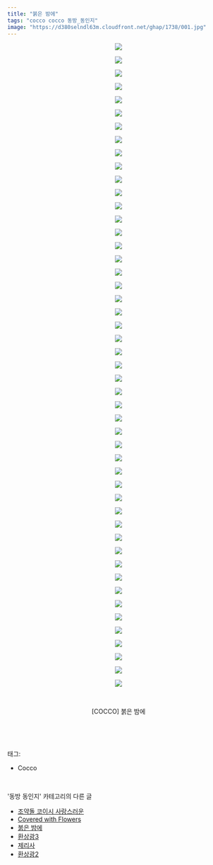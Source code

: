 ```yaml
---
title: "붉은 밤에"
tags: "cocco cocco 동방_동인지"
image: "https://d380selndl63m.cloudfront.net/ghap/1738/001.jpg"
---
```

<div class="article">
<p style="text-align: center; clear: none; float: none;"><img src="{{ site.imgserver5 }}/ghap/1738/001.jpg"/></p>
<p style="text-align: center; clear: none; float: none;"><img src="{{ site.imgserver5 }}/ghap/1738/002.jpg"/></p>
<p style="text-align: center; clear: none; float: none;"><img src="{{ site.imgserver5 }}/ghap/1738/003.jpg"/></p>
<p style="text-align: center; clear: none; float: none;"><img src="{{ site.imgserver5 }}/ghap/1738/004.jpg"/></p>
<p style="text-align: center; clear: none; float: none;"><img src="{{ site.imgserver5 }}/ghap/1738/005.jpg"/></p>
<p style="text-align: center; clear: none; float: none;"><img src="{{ site.imgserver5 }}/ghap/1738/006.jpg"/></p>
<p style="text-align: center; clear: none; float: none;"><img src="{{ site.imgserver5 }}/ghap/1738/007.jpg"/></p>
<p style="text-align: center; clear: none; float: none;"><img src="{{ site.imgserver5 }}/ghap/1738/008.jpg"/></p>
<p style="text-align: center; clear: none; float: none;"><img src="{{ site.imgserver5 }}/ghap/1738/009.jpg"/></p>
<p style="text-align: center; clear: none; float: none;"><img src="{{ site.imgserver5 }}/ghap/1738/010.jpg"/></p>
<p style="text-align: center; clear: none; float: none;"><img src="{{ site.imgserver5 }}/ghap/1738/011.jpg"/></p>
<p style="text-align: center; clear: none; float: none;"><img src="{{ site.imgserver5 }}/ghap/1738/012.jpg"/></p>
<p style="text-align: center; clear: none; float: none;"><img src="{{ site.imgserver5 }}/ghap/1738/013.jpg"/></p>
<p style="text-align: center; clear: none; float: none;"><img src="{{ site.imgserver5 }}/ghap/1738/014.jpg"/></p>
<p style="text-align: center; clear: none; float: none;"><img src="{{ site.imgserver5 }}/ghap/1738/015.jpg"/></p>
<p style="text-align: center; clear: none; float: none;"><img src="{{ site.imgserver5 }}/ghap/1738/016.jpg"/></p>
<p style="text-align: center; clear: none; float: none;"><img src="{{ site.imgserver5 }}/ghap/1738/017.jpg"/></p>
<p style="text-align: center; clear: none; float: none;"><img src="{{ site.imgserver5 }}/ghap/1738/018.jpg"/></p>
<p style="text-align: center; clear: none; float: none;"><img src="{{ site.imgserver5 }}/ghap/1738/019.jpg"/></p>
<p style="text-align: center; clear: none; float: none;"><img src="{{ site.imgserver5 }}/ghap/1738/020.jpg"/></p>
<p style="text-align: center; clear: none; float: none;"><img src="{{ site.imgserver5 }}/ghap/1738/021.jpg"/></p>
<p style="text-align: center; clear: none; float: none;"><img src="{{ site.imgserver5 }}/ghap/1738/022.jpg"/></p>
<p style="text-align: center; clear: none; float: none;"><img src="{{ site.imgserver5 }}/ghap/1738/023.jpg"/></p>
<p style="text-align: center; clear: none; float: none;"><img src="{{ site.imgserver5 }}/ghap/1738/024.jpg"/></p>
<p style="text-align: center; clear: none; float: none;"><img src="{{ site.imgserver5 }}/ghap/1738/025.jpg"/></p>
<p style="text-align: center; clear: none; float: none;"><img src="{{ site.imgserver5 }}/ghap/1738/026.jpg"/></p>
<p style="text-align: center; clear: none; float: none;"><img src="{{ site.imgserver5 }}/ghap/1738/027.jpg"/></p>
<p style="text-align: center; clear: none; float: none;"><img src="{{ site.imgserver5 }}/ghap/1738/028.jpg"/></p>
<p style="text-align: center; clear: none; float: none;"><img src="{{ site.imgserver5 }}/ghap/1738/029.jpg"/></p>
<p style="text-align: center; clear: none; float: none;"><img src="{{ site.imgserver5 }}/ghap/1738/030.jpg"/></p>
<p style="text-align: center; clear: none; float: none;"><img src="{{ site.imgserver5 }}/ghap/1738/031.jpg"/></p>
<p style="text-align: center; clear: none; float: none;"><img src="{{ site.imgserver5 }}/ghap/1738/032.jpg"/></p>
<p style="text-align: center; clear: none; float: none;"><img src="{{ site.imgserver5 }}/ghap/1738/033.jpg"/></p>
<p style="text-align: center; clear: none; float: none;"><img src="{{ site.imgserver5 }}/ghap/1738/034.jpg"/></p>
<p style="text-align: center; clear: none; float: none;"><img src="{{ site.imgserver5 }}/ghap/1738/035.jpg"/></p>
<p style="text-align: center; clear: none; float: none;"><img src="{{ site.imgserver5 }}/ghap/1738/036.jpg"/></p>
<p style="text-align: center; clear: none; float: none;"><img src="{{ site.imgserver5 }}/ghap/1738/037.jpg"/></p>
<p style="text-align: center; clear: none; float: none;"><img src="{{ site.imgserver5 }}/ghap/1738/038.jpg"/></p>
<p style="text-align: center; clear: none; float: none;"><img src="{{ site.imgserver5 }}/ghap/1738/039.jpg"/></p>
<p style="text-align: center; clear: none; float: none;"><img src="{{ site.imgserver5 }}/ghap/1738/040.jpg"/></p>
<p style="text-align: center; clear: none; float: none;"><img src="{{ site.imgserver5 }}/ghap/1738/041.jpg"/></p>
<p style="text-align: center; clear: none; float: none;"><img src="{{ site.imgserver5 }}/ghap/1738/042.jpg"/></p>
<p style="text-align: center; clear: none; float: none;"><img src="{{ site.imgserver5 }}/ghap/1738/043.jpg"/></p>
<p style="text-align: center; clear: none; float: none;"><img src="{{ site.imgserver5 }}/ghap/1738/044.jpg"/></p>
<p style="text-align: center; clear: none; float: none;"><img src="{{ site.imgserver5 }}/ghap/1738/045.jpg"/></p>
<p style="text-align: center; clear: none; float: none;"><img src="{{ site.imgserver5 }}/ghap/1738/046.jpg"/></p>
<p style="text-align: center; clear: none; float: none;"><img src="{{ site.imgserver5 }}/ghap/1738/047.jpg"/></p>
<p style="text-align: center; clear: none; float: none;"><img src="{{ site.imgserver5 }}/ghap/1738/048.jpg"/></p>
<p style="text-align: center; clear: none; float: none;"><img src="{{ site.imgserver5 }}/ghap/1738/049.jpg"/></p>
<p style="text-align: center; clear: none; float: none;"><br/></p>
<p style="text-align: center; clear: none; float: none;">[COCCO] 붉은 밤에</p>
<p><br/></p>
</div><br/>
<div class="tagTrail">
<p>태그: </p>
<ul>
<li>Cocco</li>
</ul>
</div><br/>
<div class="another">
<p>'동방 동인지' 카테고리의 다른 글</p>
<ul>
<li><a href="/ghap_1741">조약돌 코이시 사랑스러운</a></li>
<li><a href="/ghap_1739">Covered with Flowers</a></li>
<li><a href="/ghap_1738">붉은 밤에</a></li>
<li><a href="/ghap_1736">환상광3</a></li>
<li><a href="/ghap_1735">제리사</a></li>
<li><a href="/ghap_1734">환상광2</a></li>
</ul>
</div><br/>
<div class="cb_module cb_fluid">
<div class="cb_wrt cb_profile">
</div><!-- commentList close -->
</div><br/>
